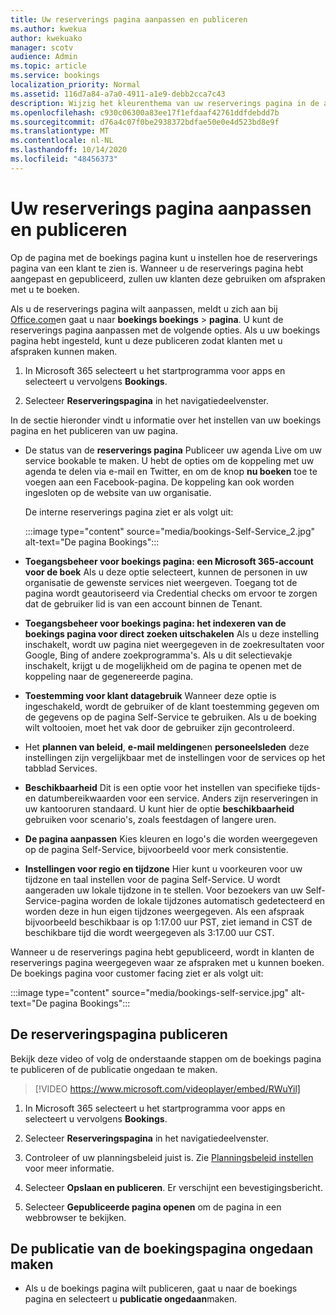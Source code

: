 ```yaml
---
title: Uw reserverings pagina aanpassen en publiceren
ms.author: kwekua
author: kwekuako
manager: scotv
audience: Admin
ms.topic: article
ms.service: bookings
localization_priority: Normal
ms.assetid: 116d7a84-a7a0-4911-a1e9-debb2cca7c43
description: Wijzig het kleurenthema van uw reserverings pagina in de app Microsoft bookings.
ms.openlocfilehash: c930c06300a83ee17f1efdaaf42761ddfdebdd7b
ms.sourcegitcommit: d76a4c07f0be2938372bdfae50e0e4d523bd8e9f
ms.translationtype: MT
ms.contentlocale: nl-NL
ms.lasthandoff: 10/14/2020
ms.locfileid: "48456373"
---
```

# <a name="customize-and-publish-your-booking-page"></a>Uw reserverings pagina aanpassen en publiceren

Op de pagina met de boekings pagina kunt u instellen hoe de reserverings pagina van een klant te zien is. Wanneer u de reserverings pagina hebt aangepast en gepubliceerd, zullen uw klanten deze gebruiken om afspraken met u te boeken.

Als u de reserverings pagina wilt aanpassen, meldt u zich aan bij [Office.com](https://office.com)en gaat u naar **boekings boekings** \> **pagina**. U kunt de reserverings pagina aanpassen met de volgende opties. Als u uw boekings pagina hebt ingesteld, kunt u deze publiceren zodat klanten met u afspraken kunnen maken.

1. In Microsoft 365 selecteert u het startprogramma voor apps en selecteert u vervolgens **Bookings**.

2. Selecteer **Reserveringspagina** in het navigatiedeelvenster.

In de sectie hieronder vindt u informatie over het instellen van uw boekings pagina en het publiceren van uw pagina.

- De status van de **reserverings pagina** Publiceer uw agenda Live om uw service bookable te maken. U hebt de opties om de koppeling met uw agenda te delen via e-mail en Twitter, en om de knop **nu boeken** toe te voegen aan een Facebook-pagina. De koppeling kan ook worden ingesloten op de website van uw organisatie.

    De interne reserverings pagina ziet er als volgt uit:

    :::image type="content" source="media/bookings-Self-Service_2.jpg" alt-text="De pagina Bookings":::

- **Toegangsbeheer voor boekings pagina: een Microsoft 365-account voor de boek**  Als u deze optie selecteert, kunnen de personen in uw organisatie de gewenste services niet weergeven. Toegang tot de pagina wordt geautoriseerd via Credential checks om ervoor te zorgen dat de gebruiker lid is van een account binnen de Tenant.

- **Toegangsbeheer voor boekings pagina: het indexeren van de boekings pagina voor direct zoeken uitschakelen** Als u deze instelling inschakelt, wordt uw pagina niet weergegeven in de zoekresultaten voor Google, Bing of andere zoekprogramma's. Als u dit selectievakje inschakelt, krijgt u de mogelijkheid om de pagina te openen met de koppeling naar de gegenereerde pagina.

- **Toestemming voor klant datagebruik** Wanneer deze optie is ingeschakeld, wordt de gebruiker of de klant toestemming gegeven om de gegevens op de pagina Self-Service te gebruiken. Als u de boeking wilt voltooien, moet het vak door de gebruiker zijn gecontroleerd.

- Het **plannen van beleid**, **e-mail meldingen**en **personeelsleden** deze instellingen zijn vergelijkbaar met de instellingen voor de services op het tabblad Services.

- **Beschikbaarheid** Dit is een optie voor het instellen van specifieke tijds-en datumbereikwaarden voor een service. Anders zijn reserveringen in uw kantooruren standaard. U kunt hier de optie **beschikbaarheid** gebruiken voor scenario's, zoals feestdagen of langere uren.

- **De pagina aanpassen** Kies kleuren en logo's die worden weergegeven op de pagina Self-Service, bijvoorbeeld voor merk consistentie.

- **Instellingen voor regio en tijdzone** Hier kunt u voorkeuren voor uw tijdzone en taal instellen voor de pagina Self-Service. U wordt aangeraden uw lokale tijdzone in te stellen. Voor bezoekers van uw Self-Service-pagina worden de lokale tijdzones automatisch gedetecteerd en worden deze in hun eigen tijdzones weergegeven. Als een afspraak bijvoorbeeld beschikbaar is op 1:17.00 uur PST, ziet iemand in CST de beschikbare tijd die wordt weergegeven als 3:17.00 uur CST.

Wanneer u de reserverings pagina hebt gepubliceerd, wordt in klanten de reserverings pagina weergegeven waar ze afspraken met u kunnen boeken. De boekings pagina voor customer facing ziet er als volgt uit:

:::image type="content" source="media/bookings-self-service.jpg" alt-text="De pagina Bookings":::

## <a name="publish-the-booking-page"></a>De reserveringspagina publiceren

Bekijk deze video of volg de onderstaande stappen om de boekings pagina te publiceren of de publicatie ongedaan te maken.

> [!VIDEO https://www.microsoft.com/videoplayer/embed/RWuYil]

1. In Microsoft 365 selecteert u het startprogramma voor apps en selecteert u vervolgens **Bookings**.

1. Selecteer **Reserveringspagina** in het navigatiedeelvenster.

1. Controleer of uw planningsbeleid juist is. Zie [Planningsbeleid instellen](set-scheduling-policies.md) voor meer informatie.

1. Selecteer **Opslaan en publiceren**. Er verschijnt een bevestigingsbericht.

1. Selecteer **Gepubliceerde pagina openen** om de pagina in een webbrowser te bekijken.

## <a name="unpublish-the-booking-page"></a>De publicatie van de boekingspagina ongedaan maken

 - Als u de boekings pagina wilt publiceren, gaat u naar de boekings pagina en selecteert u **publicatie ongedaan**maken.
